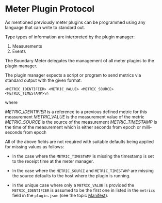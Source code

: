 # Meter Plugin Protocol
As mentioned previously meter plugins can be programmed using any language that can write to standard out.

Type types of information are interpreted by the plugin manager:

1. Measurements
2. Events

The Boundary Meter delegates the management of all meter plugins to the plugin manager.

The plugin manager expects a script or program to send metrics via standard output with the given format:

```
<METRIC_IDENTIFIER> <METRIC_VALUE> <METRIC_SOURCE> <METRIC_TIMESTAMP>\n
```

where

_METRIC_IDENTIFIER_ is a reference to a previous defined metric for this measurement
_METRIC_VALUE_ is the measurement value of the metric
_METRIC_SOURCE_ is the source of the measurement
_METRIC_TIMESTAMP_ is the time of the measurement which is either seconds from epoch or milli-seconds from epoch

All of the above fields are not required with suitable defaults being applied for missing values as follows:

- In the case where the `METRIC_TIMESTAMP` is missing the timestamp is set to the receipt time at the meter manager.

- In the case where the `METRIC_SOURCE` and `METRIC_TIMESTAMP` are missing the source defaults to the host where the plugin is running.

- In the unique case where only a `METRIC_VALUE` is provided the `METRIC_IDENTIFIER` is assumed to be the first one in listed in the `metrics` field in the `plugin.json` (see the topic [Manifest](manifest.md)).



